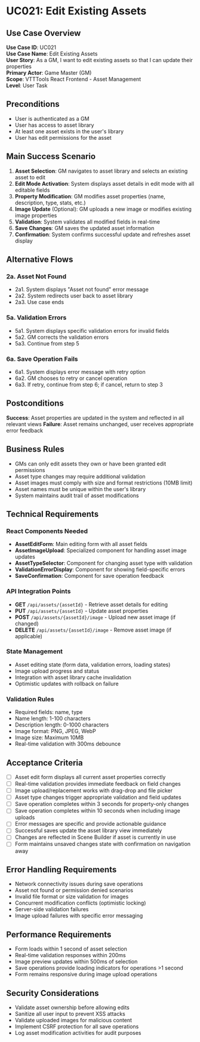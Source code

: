 # UC021: Edit Existing Assets

## Use Case Overview
**Use Case ID**: UC021  
**Use Case Name**: Edit Existing Assets  
**User Story**: As a GM, I want to edit existing assets so that I can update their properties  
**Primary Actor**: Game Master (GM)  
**Scope**: VTTTools React Frontend - Asset Management  
**Level**: User Task  

## Preconditions
- User is authenticated as a GM
- User has access to asset library
- At least one asset exists in the user's library
- User has edit permissions for the asset

## Main Success Scenario
1. **Asset Selection**: GM navigates to asset library and selects an existing asset to edit
2. **Edit Mode Activation**: System displays asset details in edit mode with all editable fields
3. **Property Modification**: GM modifies asset properties (name, description, type, stats, etc.)
4. **Image Update** (Optional): GM uploads a new image or modifies existing image properties
5. **Validation**: System validates all modified fields in real-time
6. **Save Changes**: GM saves the updated asset information
7. **Confirmation**: System confirms successful update and refreshes asset display

## Alternative Flows

### 2a. Asset Not Found
- 2a1. System displays "Asset not found" error message
- 2a2. System redirects user back to asset library
- 2a3. Use case ends

### 5a. Validation Errors
- 5a1. System displays specific validation errors for invalid fields
- 5a2. GM corrects the validation errors
- 5a3. Continue from step 5

### 6a. Save Operation Fails
- 6a1. System displays error message with retry option
- 6a2. GM chooses to retry or cancel operation
- 6a3. If retry, continue from step 6; if cancel, return to step 3

## Postconditions
**Success**: Asset properties are updated in the system and reflected in all relevant views
**Failure**: Asset remains unchanged, user receives appropriate error feedback

## Business Rules
- GMs can only edit assets they own or have been granted edit permissions
- Asset type changes may require additional validation
- Asset images must comply with size and format restrictions (10MB limit)
- Asset names must be unique within the user's library
- System maintains audit trail of asset modifications

## Technical Requirements

### React Components Needed
- **AssetEditForm**: Main editing form with all asset fields
- **AssetImageUpload**: Specialized component for handling asset image updates
- **AssetTypeSelector**: Component for changing asset type with validation
- **ValidationErrorDisplay**: Component for showing field-specific errors
- **SaveConfirmation**: Component for save operation feedback

### API Integration Points
- **GET** `/api/assets/{assetId}` - Retrieve asset details for editing
- **PUT** `/api/assets/{assetId}` - Update asset properties
- **POST** `/api/assets/{assetId}/image` - Upload new asset image (if changed)
- **DELETE** `/api/assets/{assetId}/image` - Remove asset image (if applicable)

### State Management
- Asset editing state (form data, validation errors, loading states)
- Image upload progress and status
- Integration with asset library cache invalidation
- Optimistic updates with rollback on failure

### Validation Rules
- Required fields: name, type
- Name length: 1-100 characters
- Description length: 0-1000 characters
- Image format: PNG, JPEG, WebP
- Image size: Maximum 10MB
- Real-time validation with 300ms debounce

## Acceptance Criteria
- [ ] Asset edit form displays all current asset properties correctly
- [ ] Real-time validation provides immediate feedback on field changes
- [ ] Image upload/replacement works with drag-drop and file picker
- [ ] Asset type changes trigger appropriate validation and field updates
- [ ] Save operation completes within 3 seconds for property-only changes
- [ ] Save operation completes within 10 seconds when including image uploads
- [ ] Error messages are specific and provide actionable guidance
- [ ] Successful saves update the asset library view immediately
- [ ] Changes are reflected in Scene Builder if asset is currently in use
- [ ] Form maintains unsaved changes state with confirmation on navigation away

## Error Handling Requirements
- Network connectivity issues during save operations
- Asset not found or permission denied scenarios  
- Invalid file format or size validation for images
- Concurrent modification conflicts (optimistic locking)
- Server-side validation failures
- Image upload failures with specific error messaging

## Performance Requirements
- Form loads within 1 second of asset selection
- Real-time validation responses within 200ms
- Image preview updates within 500ms of selection
- Save operations provide loading indicators for operations >1 second
- Form remains responsive during image upload operations

## Security Considerations  
- Validate asset ownership before allowing edits
- Sanitize all user input to prevent XSS attacks
- Validate uploaded images for malicious content
- Implement CSRF protection for all save operations
- Log asset modification activities for audit purposes